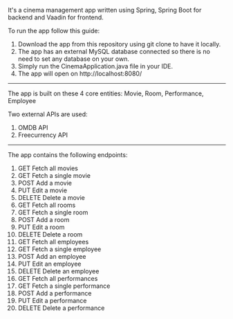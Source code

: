 It's a cinema management app written using Spring, Spring Boot for backend and Vaadin for frontend.

To run the app follow this guide:
1. Download the app from this repository using git clone to have it locally.
2. The app has an external MySQL database connected so there is no need to set any database on your own.
3. Simply run the CinemaApplication.java file in your IDE.
4. The app will open on http://localhost:8080/

-----

The app is built on these 4 core entities:
Movie, Room, Performance, Employee

Two external APIs are used:
1. OMDB API
2. Freecurrency API

-----
The app contains the following endpoints:

1. GET Fetch all movies
2. GET Fetch a single movie
3. POST Add a movie
4. PUT Edit a movie
5. DELETE Delete a movie
6. GET Fetch all rooms
7. GET Fetch a single room
8. POST Add a room
9. PUT Edit a room
10. DELETE Delete a room
11. GET Fetch all employees
12. GET Fetch a single employee
13. POST Add an employee
14. PUT Edit an employee
15. DELETE Delete an employee
16. GET Fetch all performances
17. GET Fetch a single performance
18. POST Add a performance
19. PUT Edit a performance
20. DELETE Delete a performance